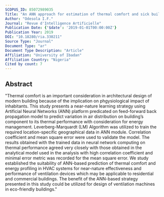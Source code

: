 ```yaml
---
SCOPUS_ID: 85072989035
Title: "An ANN approach for estimation of thermal comfort and sick building syndrome"
Author: "Odesola I.F."
Journal: "Revue d'Intelligence Artificielle"
Publication Date: {'$date': '2019-01-01T00:00:00Z'}
Publication Year: 2019
DOI: "10.18280/ria.330211"
Source Type: "Journal"
Document Type: "ar"
Document Type Description: "Article"
Affiliation: "University of Ibadan"
Affiliation Country: "Nigeria"
Cited by count: 7
---
```


## Abstract
"Thermal comfort is an important consideration in architectural design of modern building because of the implication on phgysiological impact of inhabitants. This study presents a near-nature learning strategy using Artificial Neural Networks (ANN) platform predicated on feed-forward back propagation model to predict variation in air distribution on building’s component to its thermal performance with consideration for energy management. Leverberg-Marquardt (LM) Algorithm was utilized to train the required location-specific geographical data in ANN module. Correlation coefficient and mean square error were used to validate the model. The results obtained with the trained data in neural network computing on thermal performance agreed very closely with those obtained in the analytical model used in the analysis with high correlation coefficient and minimal error metric was recorded for the mean square error. We study established the suitability of ANN-based prediction of thermal comfort and energy profiling in HVAC systems for near-nature effectiveness and performance of ventilation devices which may be applicable to residential and commercial buildings. The benefit of the ANN-based strategy presented in this study could be utilized for design of ventilation machines in eco-friendly buildings."
